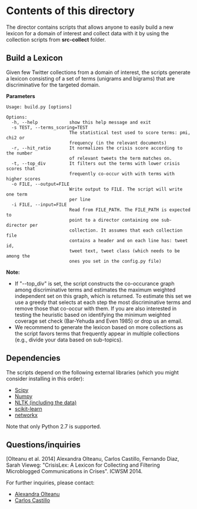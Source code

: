 
Contents of this directory
==========================
The director contains scripts that allows anyone to easily build a new lexicon for a domain of interest and collect data with it by using the collection scripts from **src-collect** folder. 

Build a Lexicon
------------------------
Given few Twitter collections from a domain of interest, the scripts generate a lexicon consisting of a set of terms (unigrams and bigrams) that are discriminative for the targeted domain. 

**Parameters**

```
Usage: build.py [options]

Options:
  -h, --help            show this help message and exit
  -s TEST, --terms_scoring=TEST
                        The statistical test used to score terms: pmi, chi2 or
                        frequency (in the relevant documents)
  -r, --hit_ratio       It normalizes the crisis score according to the number
                        of relevant tweets the term matches on.
  -t, --top_div         It filters out the terms with lower crisis scores that
                        frequently co-occur with with terms with higher scores
  -o FILE, --output=FILE
                        Write output to FILE. The script will write one term
                        per line
  -i FILE, --input=FILE
                        Read from FILE_PATH. The FILE_PATH is expected to
                        point to a director containing one sub-director per
                        collection. It assumes that each collection file
                        contains a header and on each line has: tweet id,
                        tweet text, tweet class (which needs to be among the
                        ones you set in the config.py file)

```

**Note:**
* If "--top_div" is set, the script constructs the co-occurance graph among discriminative terms and estimates the maximum weighted independent set on this graph, which is returned. To estimate this set we use a greedy that selects at each step the most discriminative terms and remove those that co-occur with them. If you are also interested in testing the heuristic based on identifying the minimum weighted coverage set check (Bar-Yehuda and Even 1985) or drop us an email. 
* We recommend to generate the lexicon based on more collections as the script favors terms that frequently appear in multiple collections (e.g., divide your data based on sub-topics).

Dependencies
------------
The scripts depend on the following external libraries (which you might consider installing in this order):
* [Scipy](http://www.scipy.org)
* [Numpy](http://www.numpy.org)
* [NLTK (including the data)](http://www.nltk.org)
* [scikit-learn](http://scikit-learn.org)
* [networkx](http://networkx.github.io)

Note that only Python 2.7 is supported.

Questions/inquiries
-------------------

[Olteanu et al. 2014]
Alexandra Olteanu, Carlos Castillo, Fernando Diaz, Sarah Vieweg:
"CrisisLex: A Lexicon for Collecting and Filtering Microblogged
Communications in Crises". ICWSM 2014.

For further inquiries, please contact:
 * [Alexandra Olteanu](mailto:alexandra.olteanu@epfl.ch)
 * [Carlos Castillo](mailto:chato@acm.org)

